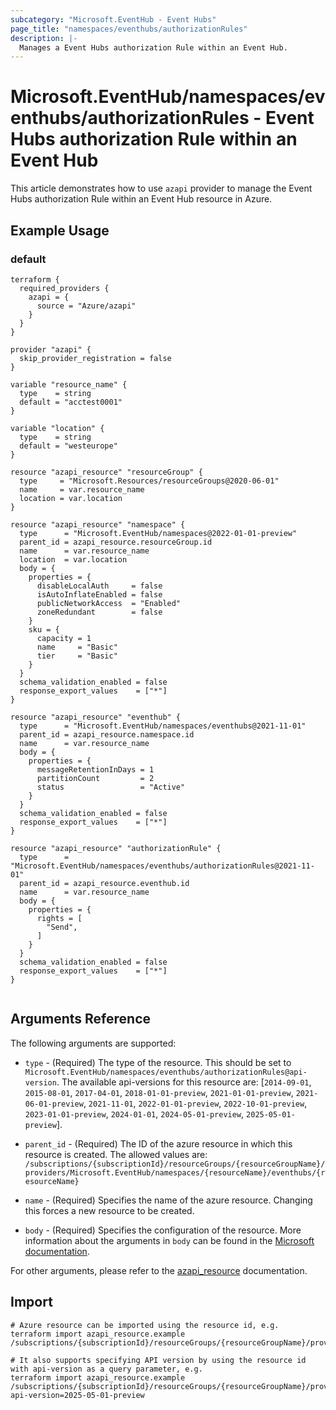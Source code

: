 ```yaml
---
subcategory: "Microsoft.EventHub - Event Hubs"
page_title: "namespaces/eventhubs/authorizationRules"
description: |-
  Manages a Event Hubs authorization Rule within an Event Hub.
---
```


# Microsoft.EventHub/namespaces/eventhubs/authorizationRules - Event Hubs authorization Rule within an Event Hub

This article demonstrates how to use `azapi` provider to manage the Event Hubs authorization Rule within an Event Hub resource in Azure.

## Example Usage

### default

```hcl
terraform {
  required_providers {
    azapi = {
      source = "Azure/azapi"
    }
  }
}

provider "azapi" {
  skip_provider_registration = false
}

variable "resource_name" {
  type    = string
  default = "acctest0001"
}

variable "location" {
  type    = string
  default = "westeurope"
}

resource "azapi_resource" "resourceGroup" {
  type     = "Microsoft.Resources/resourceGroups@2020-06-01"
  name     = var.resource_name
  location = var.location
}

resource "azapi_resource" "namespace" {
  type      = "Microsoft.EventHub/namespaces@2022-01-01-preview"
  parent_id = azapi_resource.resourceGroup.id
  name      = var.resource_name
  location  = var.location
  body = {
    properties = {
      disableLocalAuth     = false
      isAutoInflateEnabled = false
      publicNetworkAccess  = "Enabled"
      zoneRedundant        = false
    }
    sku = {
      capacity = 1
      name     = "Basic"
      tier     = "Basic"
    }
  }
  schema_validation_enabled = false
  response_export_values    = ["*"]
}

resource "azapi_resource" "eventhub" {
  type      = "Microsoft.EventHub/namespaces/eventhubs@2021-11-01"
  parent_id = azapi_resource.namespace.id
  name      = var.resource_name
  body = {
    properties = {
      messageRetentionInDays = 1
      partitionCount         = 2
      status                 = "Active"
    }
  }
  schema_validation_enabled = false
  response_export_values    = ["*"]
}

resource "azapi_resource" "authorizationRule" {
  type      = "Microsoft.EventHub/namespaces/eventhubs/authorizationRules@2021-11-01"
  parent_id = azapi_resource.eventhub.id
  name      = var.resource_name
  body = {
    properties = {
      rights = [
        "Send",
      ]
    }
  }
  schema_validation_enabled = false
  response_export_values    = ["*"]
}


```



## Arguments Reference

The following arguments are supported:

* `type` - (Required) The type of the resource. This should be set to `Microsoft.EventHub/namespaces/eventhubs/authorizationRules@api-version`. The available api-versions for this resource are: [`2014-09-01`, `2015-08-01`, `2017-04-01`, `2018-01-01-preview`, `2021-01-01-preview`, `2021-06-01-preview`, `2021-11-01`, `2022-01-01-preview`, `2022-10-01-preview`, `2023-01-01-preview`, `2024-01-01`, `2024-05-01-preview`, `2025-05-01-preview`].

* `parent_id` - (Required) The ID of the azure resource in which this resource is created. The allowed values are:  
  `/subscriptions/{subscriptionId}/resourceGroups/{resourceGroupName}/providers/Microsoft.EventHub/namespaces/{resourceName}/eventhubs/{resourceName}`

* `name` - (Required) Specifies the name of the azure resource. Changing this forces a new resource to be created.

* `body` - (Required) Specifies the configuration of the resource. More information about the arguments in `body` can be found in the [Microsoft documentation](https://learn.microsoft.com/en-us/azure/templates/Microsoft.EventHub/namespaces/eventhubs/authorizationRules?pivots=deployment-language-terraform).

For other arguments, please refer to the [azapi_resource](https://registry.terraform.io/providers/Azure/azapi/latest/docs/resources/resource) documentation.

## Import

 ```shell
 # Azure resource can be imported using the resource id, e.g.
 terraform import azapi_resource.example /subscriptions/{subscriptionId}/resourceGroups/{resourceGroupName}/providers/Microsoft.EventHub/namespaces/{resourceName}/eventhubs/{resourceName}/authorizationRules/{resourceName}
 
 # It also supports specifying API version by using the resource id with api-version as a query parameter, e.g.
 terraform import azapi_resource.example /subscriptions/{subscriptionId}/resourceGroups/{resourceGroupName}/providers/Microsoft.EventHub/namespaces/{resourceName}/eventhubs/{resourceName}/authorizationRules/{resourceName}?api-version=2025-05-01-preview
 ```
